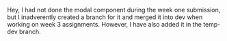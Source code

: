 Hey, I had not done the modal component during the week one submission, but I inadverently created a branch for it and merged it into dev when working on week 3 assignments. However, I have also added it in the temp-dev branch.
